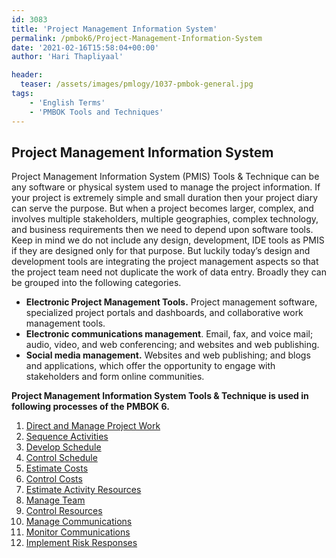 ```yaml
---
id: 3083   
title: 'Project Management Information System'
permalink: /pmbok6/Project-Management-Information-System
date: '2021-02-16T15:58:04+00:00'
author: 'Hari Thapliyaal'

header:
  teaser: /assets/images/pmlogy/1037-pmbok-general.jpg
tags:
    - 'English Terms'
    - 'PMBOK Tools and Techniques'
---
```


## Project Management Information System

Project Management Information System (PMIS) Tools &amp; Technique can be any software or physical system used to manage the project information. If your project is extremely simple and small duration then your project diary can serve the purpose. But when a project becomes larger, complex, and involves multiple stakeholders, multiple geographies, complex technology, and business requirements then we need to depend upon software tools. Keep in mind we do not include any design, development, IDE tools as PMIS if they are designed only for that purpose. But luckily today’s design and development tools are integrating the project management aspects so that the project team need not duplicate the work of data entry. Broadly they can be grouped into the following categories.

- **Electronic Project Management Tools.** Project management software, specialized project portals and dashboards, and collaborative work management tools.
- **Electronic communications management**. Email, fax, and voice mail; audio, video, and web conferencing; and websites and web publishing.
- **Social media management.** Websites and web publishing; and blogs and applications, which offer the opportunity to engage with stakeholders and form online communities.

**Project Management Information System Tools &amp; Technique is used in following processes of the PMBOK 6.**

1. [Direct and Manage Project Work](/pmbok6/direct-and-manage-project-work)
2. [Sequence Activities](/pmbok6/sequence-activities)
3. [Develop Schedule](/pmbok6/develop-schedule)
4. [Control Schedule](/pmbok6/control-schedule)
5. [Estimate Costs](/pmbok6/estimate-costs)
6. [Control Costs](/pmbok6/control-costs)
7. [Estimate Activity Resources](/pmbok6/estimate-activity-resources)
8. [Manage Team](/pmbok6/manage-team)
9. [Control Resources](/pmbok6/control-resources)
10. [Manage Communications](/pmbok6/manage-communications)
11. [Monitor Communications](/pmbok6/monitor-communications)
12. [Implement Risk Responses](/pmbok6/implement-risk-responses)